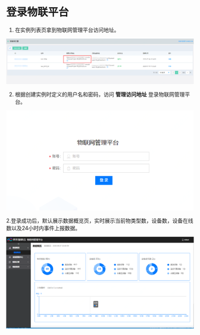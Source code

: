 # 登录物联平台

1. 在实例列表页拿到物联网管理平台访问地址。

![物管平台访问地址](../../../../image/IoT/IoT-Core/Getting-Started/Instance-Link.png)

2. 根据创建实例时定义的用户名和密码，访问 **管理访问地址** 登录物联网管理平台。

![登录物管平台](../../../../image/IoT/IoT-Core/Getting-Started/Login-IoT-Platform.png)

2.登录成功后，默认展示数据概览页，实时展示当前物类型数，设备数，设备在线数以及24小时内事件上报数据。

![数据概览](../../../../image/IoT/IoT-Core/Getting-Started/Overview.png)

